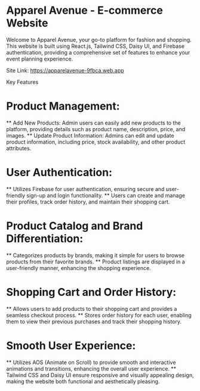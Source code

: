 # Apparel Avenue - E-commerce Website

Welcome to Apparel Avenue, your go-to platform for fashion and shopping. This website is built using React.js, Tailwind CSS, Daisy UI, and Firebase authentication, providing a comprehensive set of features to enhance your event planning experience.

Site Link: https://apparelavenue-9fbca.web.app

Key Features

# Product Management:

** Add New Products: Admin users can easily add new products to the platform, providing details such as product name, description, price, and images.
** Update Product Information: Admins can edit and update product information, including price, stock availability, and other product attributes.

# User Authentication:

** Utilizes Firebase for user authentication, ensuring secure and user-friendly sign-up and login functionality.
** Users can create and manage their profiles, track order history, and maintain their shopping cart.

# Product Catalog and Brand Differentiation:

** Categorizes products by brands, making it simple for users to browse products from their favorite brands.
** Product listings are displayed in a user-friendly manner, enhancing the shopping experience.

# Shopping Cart and Order History:

** Allows users to add products to their shopping cart and provides a seamless checkout process.
** Stores order history for each user, enabling them to view their previous purchases and track their shopping history.

# Smooth User Experience:

** Utilizes AOS (Animate on Scroll) to provide smooth and interactive animations and transitions, enhancing the overall user experience.
** Tailwind CSS and Daisy UI ensure responsive and visually appealing design, making the website both functional and aesthetically pleasing.
